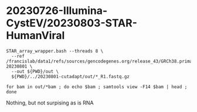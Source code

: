 
#	20230726-Illumina-CystEV/20230803-STAR-HumanViral




```
STAR_array_wrapper.bash --threads 8 \
  --ref /francislab/data1/refs/sources/gencodegenes.org/release_43/GRCh38.primary_assembly.genome.plus.viral-20230801 \
  --out ${PWD}/out \
  ${PWD}/../20230801-cutadapt/out/*_R1.fastq.gz

```



```
for bam in out/*bam ; do echo $bam ; samtools view -F14 $bam | head ; done
```

Nothing, but not surpising as is RNA


